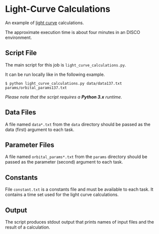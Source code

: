 # Light-Curve Calculations

An example of [light curve](https://en.wikipedia.org/wiki/Light_curve) calculations.

The approximate execution time is about four minutes in an DISCO environment.

## Script File

The main script for this job is `light_curve_calculations.py`. 

It can be run locally like in the following example.

```
$ python light_curve_calculations.py data/data137.txt params/orbital_params137.txt
```

*Please note that the script requires a **Python 3.x** runtime.*

## Data Files
  
A file named `data*.txt` from the `data` directory should be passed as the data (first) argument to each task.

## Parameter Files

A file named  `orbital_params*.txt` from the `params` directory should be passed as the parameter (second) argument to each task.

## Constants
  
File  `constant.txt` is a constants file and must be available to each task. It contains a time set used for the light curve calculations.

## Output

The script produces stdout output that prints names of input files and the result of a calculation.